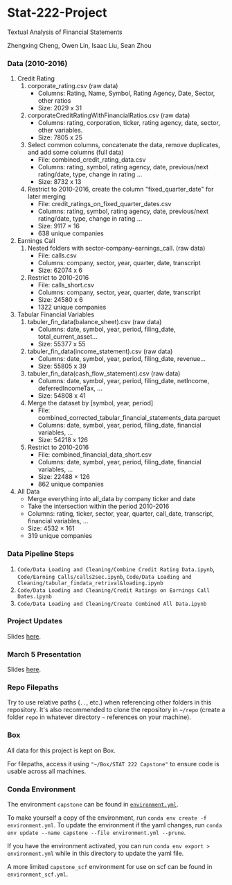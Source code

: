 # Stat-222-Project

Textual Analysis of Financial Statements

Zhengxing Cheng, Owen Lin, Isaac Liu, Sean Zhou

### Data (2010-2016)
1. Credit Rating
    1. corporate_rating.csv (raw data)
        * Columns: Rating, Name, Symbol, Rating Agency, Date, Sector, other ratios
        * Size: 2029 x 31
    2. corporateCreditRatingWithFinancialRatios.csv (raw data)
        * Columns: rating, corporation, ticker, rating agency, date, sector, other variables.
        * Size: 7805 x 25
    3. Select common columns, concatenate the data, remove duplicates, and add some columns (full data)
        * File: combined_credit_rating_data.csv
        * Columns: rating, symbol, rating agency, date, previous/next rating/date, type, change in rating ...
        * Size: 8732 x 13
    4. Restrict to 2010-2016, create the column "fixed_quarter_date" for later merging
        * File: credit_ratings_on_fixed_quarter_dates.csv
        * Columns: rating, symbol, rating agency, date, previous/next rating/date, type, change in rating ...
        * Size: 9117 × 16
        * 638 unique companies
2. Earnings Call
    1. Nested folders with sector-company-earnings_call. (raw data)
        * File: calls.csv
        * Columns: company, sector, year, quarter, date, transcript
        * Size: 62074 x 6
    2. Restrict to 2010-2016
        * File: calls_short.csv
        * Columns: company, sector, year, quarter, date, transcript
        * Size: 24580 x 6
        * 1322 unique companies
3. Tabular Financial Variables
    1. tabuler_fin_data(balance_sheet).csv (raw data)
        * Columns: date, symbol, year, period, filing_date, total_current_asset...
        * Size: 55377 x 55
    2. tabuler_fin_data(income_statement).csv (raw data)
        * Columns: date, symbol, year, period, filing_date, revenue...
        * Size: 55805 x 39
    3. tabuler_fin_data(cash_flow_statement).csv (raw data)
        * Columns: date, symbol, year, period, filing_date, netIncome, deferredIncomeTax, ...
        * Size: 54808 x 41
    4. Merge the dataset by [symbol, year, period]
        * File: combined_corrected_tabular_financial_statements_data.parquet
        * Columns: date, symbol, year, period, filing_date, financial variables, ...
        * Size: 54218 x 126
    5. Restrict to 2010-2016
        * File: combined_financial_data_short.csv
        * Columns: date, symbol, year, period, filing_date, financial variables, ...
        * Size: 22488 × 126
        * 862 unique companies
4. All Data
    * Merge everything into all_data by company ticker and date
    * Take the intersection within the period 2010-2016
    * Columns: rating, ticker, sector, year, quarter, call_date, transcript, financial variables, ... 
    * Size: 4532 × 161
    * 319 unique companies

### Data Pipeline Steps

1. `Code/Data Loading and Cleaning/Combine Credit Rating Data.ipynb`, `Code/Earning Calls/calls2sec.ipynb`, `Code/Data Loading and Cleaning/tabular_findata_retrival&loading.ipynb`
2. `Code/Data Loading and Cleaning/Credit Ratings on Earnings Call Dates.ipynb`
3. `Code/Data Loading and Cleaning/Create Combined All Data.ipynb`

### Project Updates

Slides [here](https://docs.google.com/presentation/d/1JJEnThJ8J-kww_SiqMceNVPTG_3i5U472d_8RIgSb-o/edit#slide=id.p).

### March 5 Presentation

Slides [here](https://docs.google.com/presentation/d/1g28qdef5ddqo8jX7AW_3p60fzBnzMxD4_EPGpjcrWkU/edit#slide=id.p).

### Repo Filepaths

Try to use relative paths (`..`, etc.) when referencing other folders in this repository. It's also recommended to clone the repository in `~/repo` (create a folder `repo` in whatever directory `~` references on your machine).

### Box

All data for this project is kept on Box.

For filepaths, access it using `"~/Box/STAT 222 Capstone"` to ensure code is usable across all machines.

### Conda Environment

The environment `capstone` can be found in [`environment.yml`](https://github.com/current12/Stat-222-Project/blob/main/environment.yml).

To make yourself a copy of the environment, run `conda env create -f environment.yml`. To update the environment if the yaml changes, run `conda env update --name capstone --file environment.yml --prune`.

If you have the environment activated, you can run `conda env export > environment.yml` while in this directory to update the yaml file.

A more limited `capstone_scf` environment for use on scf can be found in `environment_scf.yml`.
